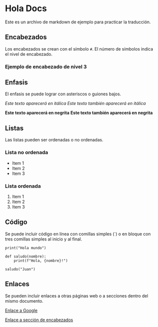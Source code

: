 # Hola Docs

Este es un archivo de markdown de ejemplo para practicar la traducción. 

## Encabezados

Los encabezados se crean con el símbolo `#`. El número de símbolos indica el nivel de encabezado. 

### Ejemplo de encabezado de nivel 3

## Enfasis

El enfasis se puede lograr con asteriscos o guiones bajos. 

*Este texto aparecerá en itálica*
_Este texto también aparecerá en itálica_

**Este texto aparecerá en negrita**
__Este texto también aparecerá en negrita__

## Listas

Las listas pueden ser ordenadas o no ordenadas. 

### Lista no ordenada

- Item 1
- Item 2
- Item 3

### Lista ordenada

1. Item 1
2. Item 2
3. Item 3

## Código

Se puede incluir código en línea con comillas simples (`) o en bloque con tres comillas simples al inicio y al final. 

`print("Hola mundo")`

```
def saludo(nombre):
    print(f"Hola, {nombre}!")

saludo("Juan")
```

## Enlaces

Se pueden incluir enlaces a otras páginas web o a secciones dentro del mismo documento. 

[Enlace a Google](https://www.google.com)

[Enlace a sección de encabezados](#encabezados)
